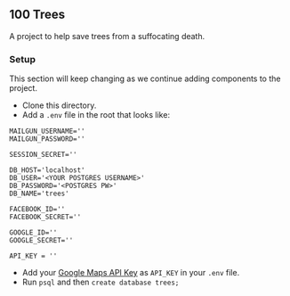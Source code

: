 ## 100 Trees

A project to help save trees from a suffocating death.

### Setup

This section will keep changing as we continue adding components to the project.

- Clone this directory.
- Add a `.env` file in the root that looks like:

```
MAILGUN_USERNAME=''
MAILGUN_PASSWORD=''

SESSION_SECRET=''

DB_HOST='localhost'
DB_USER='<YOUR POSTGRES USERNAME>'
DB_PASSWORD='<POSTGRES PW>'
DB_NAME='trees'

FACEBOOK_ID=''
FACEBOOK_SECRET=''

GOOGLE_ID=''
GOOGLE_SECRET=''

API_KEY = ''

```

- Add your [Google Maps API Key](https://developers.google.com/maps/) as `API_KEY` in your `.env` file.
- Run `psql` and then `create database trees;`





